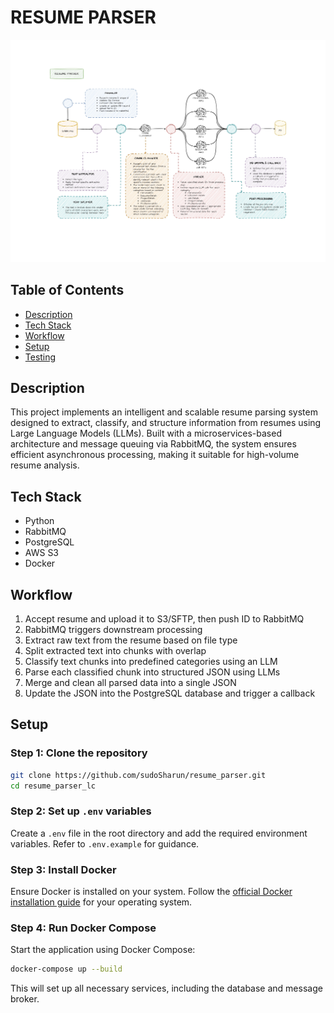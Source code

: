 # RESUME PARSER

![Resume Parser Workflow](readme-assets/resume_parser_page.jpg)

## Table of Contents
- [Description](#description)
- [Tech Stack](#tech-stack)
- [Workflow](#workflow)
- [Setup](#setup)
- [Testing](#testing)

## Description
This project implements an intelligent and scalable resume parsing system designed to extract, classify, and structure information from resumes using Large Language Models (LLMs). Built with a microservices-based architecture and message queuing via RabbitMQ, the system ensures efficient asynchronous processing, making it suitable for high-volume resume analysis.

## Tech Stack
- Python
- RabbitMQ
- PostgreSQL
- AWS S3
- Docker

## Workflow

1. Accept resume and upload it to S3/SFTP, then push ID to RabbitMQ
2. RabbitMQ triggers downstream processing
3. Extract raw text from the resume based on file type
4. Split extracted text into chunks with overlap
5. Classify text chunks into predefined categories using an LLM
6. Parse each classified chunk into structured JSON using LLMs
7. Merge and clean all parsed data into a single JSON
8. Update the JSON into the PostgreSQL database and trigger a callback

## Setup

### Step 1: Clone the repository
```bash
git clone https://github.com/sudoSharun/resume_parser.git
cd resume_parser_lc
```

### Step 2: Set up `.env` variables
Create a `.env` file in the root directory and add the required environment variables. Refer to `.env.example` for guidance.

### Step 3: Install Docker
Ensure Docker is installed on your system. Follow the [official Docker installation guide](https://docs.docker.com/get-docker/) for your operating system.

### Step 4: Run Docker Compose
Start the application using Docker Compose:
```bash
docker-compose up --build
```
This will set up all necessary services, including the database and message broker.
